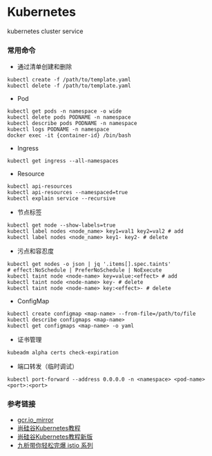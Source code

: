 # Kubernetes
kubernetes cluster service

### 常用命令
- 通过清单创建和删除
```
kubectl create -f /path/to/template.yaml
kubectl delete -f /path/to/template.yaml
```
- Pod
```
kubectl get pods -n namespace -o wide
kubectl delete pods PODNAME -n namespace
kubectl describe pods PODNAME -n namespace
kubectl logs PODNAME -n namespace
docker exec -it {container-id} /bin/bash
```
- Ingress
```
kubectl get ingress --all-namespaces
```
- Resource
```
kubectl api-resources
kubectl api-resources --namespaced=true
kubectl explain service --recursive
```
- 节点标签
```
kubectl get node --show-labels=true
kubectl label nodes <node_name> key1=val1 key2=val2 # add
kubectl label nodes <node_name> key1- key2- # delete
```
- 污点和容忍度
```
kubectl get nodes -o json | jq '.items[].spec.taints'
# effect:NoSchedule | PreferNoSchedule | NoExecute
kubectl taint node <node-name> key=value:<effect> # add
kubectl taint node <node-name> key- # delete
kubectl taint node <node-name> key:<effect>- # delete
```
- ConfigMap
```
kubectl create configmap <map-name> --from-file=/path/to/file
kubectl describe configmaps <map-name>
kubectl get configmaps <map-name> -o yaml
```
- 证书管理
```
kubeadm alpha certs check-expiration
```
- 端口转发（临时调试）
```
kubectl port-forward --address 0.0.0.0 -n <namespace> <pod-name> <port>:<port>
```

### 参考链接
- [gcr.io_mirror](https://github.com/anjia0532/gcr.io_mirror)
- [尚硅谷Kubernetes教程](https://www.bilibili.com/video/BV1w4411y7Go)
- [尚硅谷Kubernetes教程新版](https://www.bilibili.com/video/BV1GT4y1A756)
- [九析带你轻松完爆 istio 系列](https://www.bilibili.com/video/BV1vE411p7wX)
